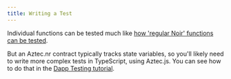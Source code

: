 ```yaml
---
title: Writing a Test
---
```


Individual functions can be tested much like [how 'regular Noir' functions can be tested](https://noir-lang.org/nargo/testing).

But an Aztec.nr contract typically tracks state variables, so you'll likely need to write more complex tests in TypeScript, using Aztec.js. You can see how to do that in the [Dapp Testing tutorial](../dapps/tutorials/testing.md).
